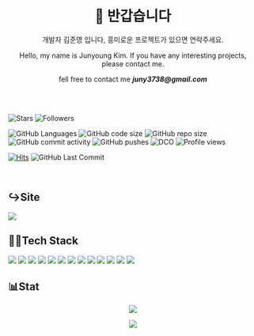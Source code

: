 <h1 align="center"> 👋 반갑습니다 </h1>
<p align="center">
    개발자 김준영 입니다, 흥미로운 프로젝트가 있으면 연락주세요.
    
</p>
<p align="center">
    Hello, my name is Junyoung Kim. If you have any interesting projects, please contact me.    
</p>
<p align="center">
    fell free to contact me  <strong><em>juny3738@gmail.com</em></strong>
</p>
<br/>
<br />

![Stars](https://img.shields.io/github/stars/jun-young1993.svg?style=social)
![Followers](https://img.shields.io/github/followers/jun-young1993.svg?style=social)

![GitHub Languages](https://img.shields.io/github/languages/count/jun-young1993/jun-young1993.svg)
![GitHub code size](https://img.shields.io/github/languages/code-size/jun-young1993/jun-young1993.svg)
![GitHub repo size](https://img.shields.io/github/repo-size/jun-young1993/jun-young1993.svg)
![GitHub commit activity](https://img.shields.io/github/commit-activity/y/jun-young1993/jun-young1993.svg)
![GitHub pushes](https://img.shields.io/github/commit-activity/m/jun-young1993/jun-young1993.svg)
![DCO](https://img.shields.io/badge/DCO-signed-blue.svg)
![Profile views](https://komarev.com/ghpvc/?username=jun-young1993)

[![Hits](https://hits.seeyoufarm.com/api/count/incr/badge.svg?url=https%3A%2F%2Fgithub.com%2Fgjbae1212%2Fhit-counter)](https://hits.seeyoufarm.com)
![GitHub Last Commit](https://img.shields.io/github/last-commit/jun-young1993/jun-young1993.svg)




<br />
<strong><h2>↪Site</h2></strong>

<a href="https://juny-blog.vercel.app">
    <img src="https://img.shields.io/badge/Blogger-FF5722?style=for-the-badge&logo=blogger&logoColor=white" />
</a>

<br />

<strong><h2>👨‍💻Tech Stack</h2></strong>
<div>
<img src="https://img.shields.io/badge/PHP-777BB4?style=for-the-badge&logo=php&logoColor=white" />
<img src="https://img.shields.io/badge/Node.js-339933?style=for-the-badge&logo=nodedotjs&logoColor=white" />
<img src="https://img.shields.io/badge/JavaScript-323330?style=for-the-badge&logo=javascript&logoColor=F7DF1E" />
<img src="https://img.shields.io/badge/Dart-0175C2?style=for-the-badge&logo=dart&logoColor=white" />


<img src="https://img.shields.io/badge/Electron-2B2E3A?style=for-the-badge&logo=electron&logoColor=9FEAF9" />
<img src="https://img.shields.io/badge/Laravel-FF2D20?style=for-the-badge&logo=laravel&logoColor=white" />
<img src="https://img.shields.io/badge/next.js-000000?style=for-the-badge&logo=nextdotjs&logoColor=white" />
<img src="https://img.shields.io/badge/nestjs-E0234E?style=for-the-badge&logo=nestjs&logoColor=white" />
<img src="https://img.shields.io/badge/React-20232A?style=for-the-badge&logo=react&logoColor=61DAFB" />
<img src="https://img.shields.io/badge/Flutter-02569B?style=for-the-badge&logo=flutter&logoColor=white" />

<img src="https://img.shields.io/badge/MySQL-005C84?style=for-the-badge&logo=mysql&logoColor=white" />
<img src="https://img.shields.io/badge/Oracle-F80000?style=for-the-badge&logo=Oracle&logoColor=white" />
<img src="https://img.shields.io/badge/PostgreSQL-316192?style=for-the-badge&logo=postgresql&logoColor=white" />
</div>

<strong><h2>📊Stat</h2></strong>
<p align="center">
<img src="https://github-readme-stats.vercel.app/api?username=jun-young1993&show_icons=true&theme=radical" />        
</p>
<p align="center">
<img src="https://github-readme-stats.vercel.app/api/top-langs/?username=jun-young1993&layout=donut-vertical" />
</p>

